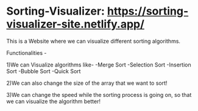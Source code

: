 # Sorting-Visualizer: https://sorting-visualizer-site.netlify.app/
This is a Website where we can visualize different sorting algorithms.

Functionalities -

1)We can Visualize algorithms like-
-Merge Sort
-Selection Sort
-Insertion Sort
-Bubble Sort
-Quick Sort

2)We can also change the size of the array that we want to sort!

3)We can change the speed while the sorting process is going on, so that we can visualize the algorithm better!
